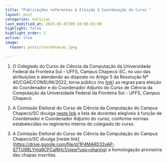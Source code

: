 ```yaml
---
title: "Publicações referentes à Eleição à Coordenação do Curso "
layout: post
categories: noticias
last_modified_at: 2023-05-01T09:10:00-03:00
highlight: false
highlight_order: 1
active: true
image:
  teaser: posts/coordenacao.jpeg
  
---
```


1) O Colegiado do Curso de Ciência da Computação da Universidade Federal da Fronteira Sul –
UFFS, Campus Chapecó-SC, no uso das atribuições e atendendo ao disposto no Artigo 5 da
Resolução Nª 40/CGAE/CONSUNI/2022, torna público (no [link](https://drive.google.com/file/d/1RJGjeZW2M-KVlV9vNspAER8G_WZ1l6zL/view?usp=sharing)) as regras para eleição do Coordenador e do Coordenador Adjunto do Curso de Ciência da Computação da Universidade Federal da Fronteira Sul - UFFS, Campus Chapecó.


2) A Comissão Eleitoral do Curso de Ciência da Computação do Campus Chapecó/SC divulga [neste link](https://drive.google.com/file/d/1BrT2cFgNgFy54PMBQdqzq693wc3MNnvI/view?usp=sharing) a lista de docentes elegíveis à função de Coordenador e Coordenador Adjunto do curso, conforme normas estabelecidas no regimento interno do colegiado do curso. 

3) A Comissão Eleitoral do Curso de Ciência da Computação do Campus Chapecó/SC divulga [neste link] (https://drive.google.com/file/d/1P4MAR033yAP-S7TU98LYnIq9CFCaNHc1/view?usp=sharing) a homologação provisória das chapas inscritas.


